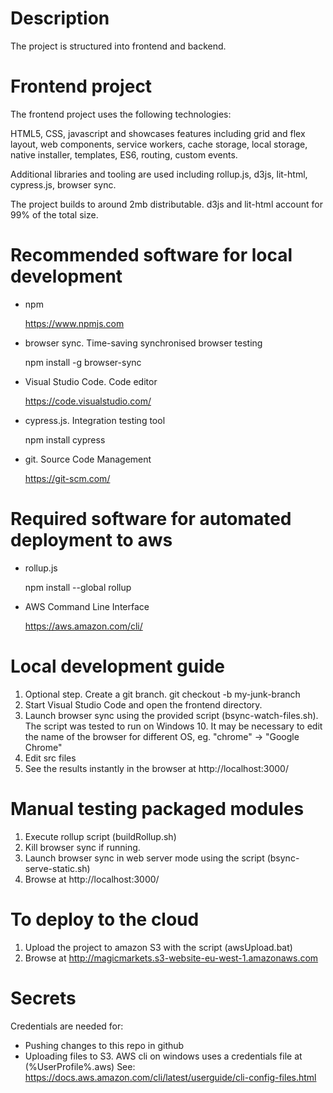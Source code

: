 # Description

The project is structured into frontend and backend.

# Frontend project

The frontend project uses the following technologies:

HTML5, CSS, javascript and showcases features including grid and flex layout, web components, service workers, cache storage, local storage, native installer, templates, ES6, routing, custom events.

Additional libraries and tooling are used including rollup.js, d3js, lit-html, cypress.js, browser sync.

The project builds to around 2mb distributable.  d3js and lit-html account for 99% of the total size. 
	
# Recommended software for local development

- npm 

	https://www.npmjs.com
	
- browser sync.  Time-saving synchronised browser testing

	npm install -g browser-sync
	
- Visual Studio Code.  Code editor 

	https://code.visualstudio.com/

- cypress.js.  Integration testing tool

	npm install cypress
	
- git.  Source Code Management

	https://git-scm.com/
	
# Required software for automated deployment to aws

- rollup.js
	
	npm install --global rollup
	
- AWS Command Line Interface
	
	https://aws.amazon.com/cli/

# Local development guide

1. Optional step.  Create a git branch.  git checkout -b my-junk-branch
2. Start Visual Studio Code and open the frontend directory.
2. Launch browser sync using the provided script (bsync-watch-files.sh).  The script was tested to run on Windows 10. It may be necessary to edit the name of the browser for different OS, eg. "chrome" -> "Google Chrome"
3. Edit src files
4. See the results instantly in the browser at http://localhost:3000/

# Manual testing packaged modules

1. Execute rollup script (buildRollup.sh)
2. Kill browser sync if running.  
3. Launch browser sync in web server mode using the script (bsync-serve-static.sh)
4. Browse at http://localhost:3000/

# To deploy to the cloud

1. Upload the project to amazon S3 with the script (awsUpload.bat)
2. Browse at http://magicmarkets.s3-website-eu-west-1.amazonaws.com

# Secrets

Credentials are needed for:

- Pushing changes to this repo in github
- Uploading files to S3.  AWS cli on windows uses a credentials file at (%UserProfile%\.aws)  See: https://docs.aws.amazon.com/cli/latest/userguide/cli-config-files.html